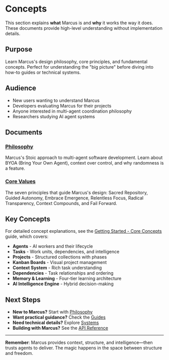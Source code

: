 # Concepts

This section explains **what** Marcus is and **why** it works the way it does. These documents provide high-level understanding without implementation details.

## Purpose

Learn Marcus's design philosophy, core principles, and fundamental concepts. Perfect for understanding the "big picture" before diving into how-to guides or technical systems.

## Audience

- New users wanting to understand Marcus
- Developers evaluating Marcus for their projects
- Anyone interested in multi-agent coordination philosophy
- Researchers studying AI agent systems

## Documents

### **[Philosophy](philosophy.md)**
Marcus's Stoic approach to multi-agent software development. Learn about BYOA (Bring Your Own Agent), context over control, and why randomness is a feature.

### **[Core Values](core-values.md)**
The seven principles that guide Marcus's design: Sacred Repository, Guided Autonomy, Embrace Emergence, Relentless Focus, Radical Transparency, Context Compounds, and Fail Forward.

## Key Concepts

For detailed concept explanations, see the [Getting Started - Core Concepts](../getting-started/core-concepts.md) guide, which covers:

- **Agents** - AI workers and their lifecycle
- **Tasks** - Work units, dependencies, and intelligence
- **Projects** - Structured collections with phases
- **Kanban Boards** - Visual project management
- **Context System** - Rich task understanding
- **Dependencies** - Task relationships and ordering
- **Memory & Learning** - Four-tier learning architecture
- **AI Intelligence Engine** - Hybrid decision-making

## Next Steps

- **New to Marcus?** Start with [Philosophy](philosophy.md)
- **Want practical guidance?** Check the [Guides](../guides/)
- **Need technical details?** Explore [Systems](../systems/)
- **Building with Marcus?** See the [API Reference](../api/)

---

**Remember**: Marcus provides context, structure, and intelligence—then trusts agents to deliver. The magic happens in the space between structure and freedom.
